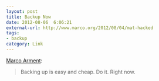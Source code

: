 ```yaml
---
layout: post
title: Backup Now
date: 2012-08-06  6:06:21
external-url: http://www.marco.org/2012/08/04/mat-hacked
tags:
- backup
category: Link
---
```

[Marco Arment](http://www.marco.org/2012/08/04/mat-hacked):

> Backing up is easy and cheap. Do it. Right now.
